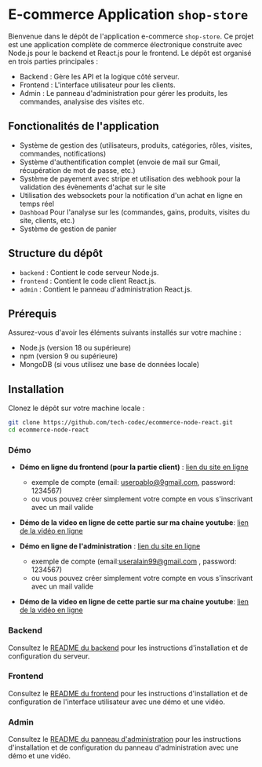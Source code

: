 # E-commerce Application `shop-store`

Bienvenue dans le dépôt de l'application e-commerce `shop-store`. Ce projet est une application complète de commerce électronique construite avec Node.js pour le backend et React.js pour le frontend. Le dépôt est organisé en trois parties principales :
- Backend : Gère les API et la logique côté serveur.
- Frontend : L'interface utilisateur pour les clients.
- Admin : Le panneau d'administration pour gérer les produits, les commandes, analysise des visites etc.

## Fonctionalités de l'application

- Système de gestion des (utilisateurs, produits, catégories, rôles, visites, commandes, notifications)
- Système d'authentification complet (envoie de mail sur Gmail, récupération de mot de passe, etc.)
- Système de payement avec stripe et utilisation des webhook pour la validation des évènements d'achat sur le site
- Utilisation des websockets pour la notification d'un achat en ligne en temps réel
- `Dashboad` Pour l'analyse sur les (commandes, gains, produits, visites du site, clients, etc.)
- Système de gestion de panier

## Structure du dépôt

- `backend` : Contient le code serveur Node.js.
- `frontend` : Contient le code client React.js.
- `admin` : Contient le panneau d'administration React.js.

## Prérequis

Assurez-vous d'avoir les éléments suivants installés sur votre machine :
- Node.js (version 18 ou supérieure)
- npm (version 9 ou supérieure)
- MongoDB (si vous utilisez une base de données locale)

## Installation

Clonez le dépôt sur votre machine locale :

```bash
git clone https://github.com/tech-codec/ecommerce-node-react.git
cd ecommerce-node-react
```

### Démo
- **Démo en ligne du frontend (pour la partie client)** : [lien du site en ligne](https://shop-store-one.vercel.app/)
    - exemple de compte (email: userpablo@9gmail.com, password: 1234567)
    - ou vous pouvez créer simplement votre compte en vous s'inscrivant avec un mail valide
- **Démo de la video en ligne de cette partie sur ma chaine youtube**: [lien de la vidéo en ligne]()

- **Démo en ligne de l'administration** : [lien du site en ligne](https://admin-shop-store.vercel.app/)
    - exemple de compte (email:useralain99@gmail.com , password: 1234567)
    - ou vous pouvez créer simplement votre compte en vous s'inscrivant avec un mail valide
- **Démo de la video en ligne de cette partie sur ma chaine youtube**: [lien de la vidéo en ligne]()

### Backend

Consultez le [README du backend](backend/README.md) pour les instructions d'installation et de configuration du serveur.

### Frontend

Consultez le [README du frontend](frontend/README.md) pour les instructions d'installation et de configuration de l'interface utilisateur avec une démo et une vidéo.

### Admin

Consultez le [README du panneau d'administration](admin/README.md) pour les instructions d'installation et de configuration du panneau d'administration avec une démo et une vidéo.
